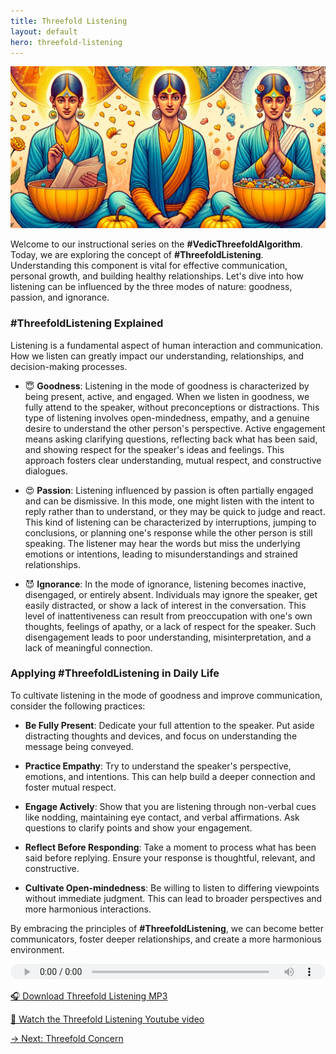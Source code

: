 ```yaml
---
title: Threefold Listening
layout: default
hero: threefold-listening
---
```


![Threefold Listening](/assets/img/ins-threefold-listening.png)

Welcome to our instructional series on the **#VedicThreefoldAlgorithm**. Today, we are exploring the concept of **#ThreefoldListening**. Understanding this component is vital for effective communication, personal growth, and building healthy relationships. Let's dive into how listening can be influenced by the three modes of nature: goodness, passion, and ignorance.

### #ThreefoldListening Explained

Listening is a fundamental aspect of human interaction and communication. How we listen can greatly impact our understanding, relationships, and decision-making processes.

- 😇 **Goodness**: Listening in the mode of goodness is characterized by being present, active, and engaged. When we listen in goodness, we fully attend to the speaker, without preconceptions or distractions. This type of listening involves open-mindedness, empathy, and a genuine desire to understand the other person's perspective. Active engagement means asking clarifying questions, reflecting back what has been said, and showing respect for the speaker's ideas and feelings. This approach fosters clear understanding, mutual respect, and constructive dialogues.

- 😍 **Passion**: Listening influenced by passion is often partially engaged and can be dismissive. In this mode, one might listen with the intent to reply rather than to understand, or they may be quick to judge and react. This kind of listening can be characterized by interruptions, jumping to conclusions, or planning one's response while the other person is still speaking. The listener may hear the words but miss the underlying emotions or intentions, leading to misunderstandings and strained relationships.

- 😈 **Ignorance**: In the mode of ignorance, listening becomes inactive, disengaged, or entirely absent. Individuals may ignore the speaker, get easily distracted, or show a lack of interest in the conversation. This level of inattentiveness can result from preoccupation with one's own thoughts, feelings of apathy, or a lack of respect for the speaker. Such disengagement leads to poor understanding, misinterpretation, and a lack of meaningful connection.

### Applying #ThreefoldListening in Daily Life

To cultivate listening in the mode of goodness and improve communication, consider the following practices:

- **Be Fully Present**: Dedicate your full attention to the speaker. Put aside distracting thoughts and devices, and focus on understanding the message being conveyed.

- **Practice Empathy**: Try to understand the speaker's perspective, emotions, and intentions. This can help build a deeper connection and foster mutual respect.

- **Engage Actively**: Show that you are listening through non-verbal cues like nodding, maintaining eye contact, and verbal affirmations. Ask questions to clarify points and show your engagement.

- **Reflect Before Responding**: Take a moment to process what has been said before replying. Ensure your response is thoughtful, relevant, and constructive.

- **Cultivate Open-mindedness**: Be willing to listen to differing viewpoints without immediate judgment. This can lead to broader perspectives and more harmonious interactions.

By embracing the principles of **#ThreefoldListening**, we can become better communicators, foster deeper relationships, and create a more harmonious environment.

<audio src="https://indra.team/audio/indra/threefold-listening.mp3" controls style="width:100%;height:25px"></audio>

[🎧 Download Threefold Listening MP3](https://indra.team/audio/indra/threefold-listening.mp3)

[🍿 Watch the Threefold Listening Youtube video](https://youtu.be/fIuplLSPRQI)

[→ Next: Threefold Concern](threefold-concern)
